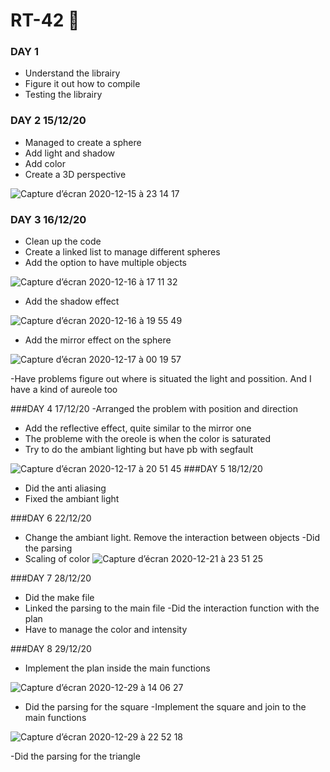 # RT-42 🌙
### DAY 1
- Understand the librairy
- Figure it out how to compile
- Testing the librairy
### DAY 2 15/12/20
- Managed to create a sphere
- Add light and shadow
- Add color
- Create a 3D perspective

![Capture d’écran 2020-12-15 à 23 14 17](https://user-images.githubusercontent.com/55030071/102263445-c0767900-3f2d-11eb-9ee2-102ccb64e850.png)

### DAY 3 16/12/20
- Clean up the code
- Create a linked list to manage different spheres
- Add the option to have multiple objects 

![Capture d’écran 2020-12-16 à 17 11 32](https://user-images.githubusercontent.com/55030071/102402291-0438b380-3ffe-11eb-8dd1-15270a6c197d.png)
- Add the shadow effect 

![Capture d’écran 2020-12-16 à 19 55 49](https://user-images.githubusercontent.com/55030071/102402432-2c281700-3ffe-11eb-9624-af8db534479f.png)
- Add the mirror effect on the sphere 

![Capture d’écran 2020-12-17 à 00 19 57](https://user-images.githubusercontent.com/55030071/102402476-3cd88d00-3ffe-11eb-89ac-14feb99ee938.png)

-Have problems figure out where is situated the light and possition.
And I have a kind of aureole too

###DAY 4 17/12/20
-Arranged the problem with position and direction
- Add the reflective effect, quite similar to the mirror one
- The probleme with the oreole is when the color is saturated
- Try to do the ambiant lighting but have pb with segfault

![Capture d’écran 2020-12-17 à 20 51 45](https://user-images.githubusercontent.com/55030071/102697383-e615c200-424e-11eb-9e96-fbd63462c4a6.png)
###DAY 5 18/12/20

- Did the anti aliasing
- Fixed the ambiant light

###DAY 6 22/12/20
- Change the ambiant light. Remove the interaction between objects
-Did the parsing
- Scaling of color
![Capture d’écran 2020-12-21 à 23 51 25](https://user-images.githubusercontent.com/55030071/102925742-66396300-44ad-11eb-9a23-ce4340d31aa0.png)


###DAY 7 28/12/20
- Did the make file
- Linked the parsing to the main file
-Did the interaction function with the plan
- Have to manage the color and intensity 



###DAY 8 29/12/20
- Implement the plan inside the main functions 

![Capture d’écran 2020-12-29 à 14 06 27](https://user-images.githubusercontent.com/55030071/103308918-1585b500-4a2d-11eb-8fc9-b1e75abb3ec5.png)

- Did the parsing for the square
-Implement the square and join to the main functions 

![Capture d’écran 2020-12-29 à 22 52 18](https://user-images.githubusercontent.com/55030071/103308979-4239cc80-4a2d-11eb-896a-7fbd8e761c80.png)

-Did the parsing for the triangle


